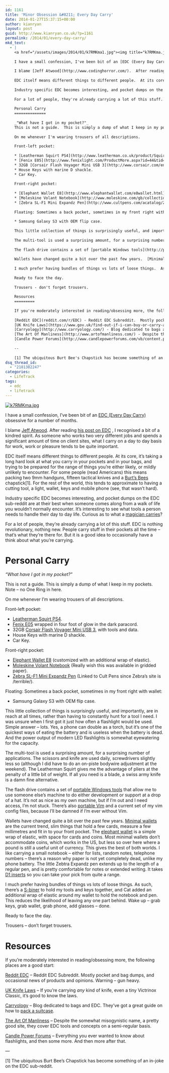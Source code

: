 ```yaml
---
id: 1161
title: 'Minor Obsession &#8211; Every Day Carry'
date: 2014-01-27T15:37:15+00:00
author: kianryan
layout: post
guid: http://www.kianryan.co.uk/?p=1161
permalink: /2014/01/every-day-carry/
mkd_text:
  - |
    <a href="/assets/images/2014/01/k7RMKma1.jpg"><img title="k7RMKma.jpg" alt="k7RMKma.jpg" src="/assets/images/2014/01/k7RMKma1.jpg"  class="aligncenter" /></a>
    
    I have a small confession, I've been bit of an [EDC (Every Day Carry)](http://en.wikipedia.org/wiki/Everyday_carry) obsessive for a number of months.
    
    I blame [Jeff Atwood](http://www.codinghorror.com/).  After reading [his post on EDC](http://www.codinghorror.com/blog/2013/10/updating-your-utility-belt.html) , I recognised a bit of a kindred spirit.  As someone who works two very different jobs and spends a significant amount of time on client sites, what I carry on a day to day basis for work, work or pleasure tends to be quite important.
    
    EDC itself means different things to different people.  At its core, it's taking a long hard look at what you carry in your pockets and in your bags, and trying to be prepared for the range of things you're either likely, or mildly unlikely to encounter.  For some people (read Americans) this means packing two 9mm handguns, fifteen tactical knives and a [Burt's Bees](http://www.burtsbees.com/) chapstick[1].  For the rest of the world, this tends to approximate to having a cutting tool, a light, wallet, keys and mobile phone (see, that wasn't hard).
    
    Industry specific EDC becomes interesting, and pocket dumps on the EDC sub-reddit are at their best when someone comes along from a walk of life you wouldn't normally encounter.  It's interesting to see what tools a person needs to handle their day to day life.  Curious as to what a [magician carries](http://imgur.com/BOoNgzA)?
    
    For a lot of people, they're already carrying a lot of this stuff.  EDC is nothing revolutionary, nothing new.  People carry stuff in their pockets all the time - that's what they're there for.  But it is a good idea to occasionally have a think about what you're carrying.
    
    Personal Carry
    ==============
    
    _"What have I got in my pocket?"_
    This is not a guide.  This is simply a dump of what I keep in my pockets.  Note - no One Ring in here.
    
    On me whenever I'm wearing trousers of all descriptions.
    
    Front-left pocket:
    
    * [Leatherman Squirt PS4](http://www.leatherman.co.uk/product/Squirt_PS4).
    * [Fenix E05](http://www.fenixlight.com/ProductMore.aspx?id=44&tid=11&cid=1) wrapped in four foot of glow in the dark paracord.
    * 32GB [Corsair Flash Voyager Mini USB 3](http://www.corsair.com/en/flash-voyager-mini-32gb-usb-3-0-flash-drive.html), with tools and data.
    * House Keys with marine D shackle.
    * Car Key.
    
    Front-right pocket:
    
    * [Elephant Wallet E8](http://www.elephantwallet.com/e8wallet.html) (customized with an additional wrap of elastic).
    * [Moleskine Volant Notebook](http://www.moleskine.com/gb/collections/model/product/volant-extra-small-ruled-black) (Really wish this was available in gridded paper).
    * [Zebra SL-F1 Mini Expandz Pen](http://www.cultpens.com/acatalog/Zebra_Mini_Expandz.html) (Linked to Cult Pens since Zebra's site is /terrible/).
    
    Floating: Sometimes a back pocket, sometimes in my front right with wallet:
    
    * Samsung Galaxy S3 with OEM flip case.
    
    This little collection of things is surprisingly useful, and importantly, are in reach at all times, rather than having to constantly hunt for a tool I need.  I was unsure when I first got it just how often a flashlight would be used.  Simple answer - lots.  Yes, a phone can double as a torch, but it's one of the quickest ways of eating the battery and is useless when the battery is dead.  And the power output of modern LED flashlights is somewhat eyewatering for the capacity.
    
    The multi-tool is used a surprising amount, for a surprising number of applications.  The scissors and knife are used daily, screwdrivers slightly less so (although I did have to do an on-piste bodywire adjustment at the weekend).  The Leatherman Squirt gives me the advantage of pliers at the penalty of a little bit of weight.  If all you need is a blade, a swiss army knife is a damn fine alternative.
    
    The flash drive contains a set of [portable Windows tools](http://portableapps.com/apps/utilities) that allow me to use someone else's machine to do either development or support at a drop of a hat.  It's not as nice as my own machine, but if I'm out and I need access, I'm not stuck.  There's also [portable Vim](http://portableapps.com/apps/development/gvim_portable) and a current set of my vim config files, because I'll be damned if I'm ever without Vim.
    
    Wallets have changed quite a bit over the past few years.  [Minimal wallets](http://www.minimalwallet.net/) are the current trend, slim things that hold a few cards, measure a few millimetres and fit in to your front pocket.  The [elephant wallet](http://www.elephantwallet.com/) is a simple wrap of elastic, with space for cards and coins.  Most minimal wallets don't accommodate coins, which works in the US, but less so over here where a pound is still a useful unit of currency.  This gives the best of both worlds.  I like carrying a small notebook - either for lists, random notes, telephone numbers - there's a reason why paper is not yet completely dead, unlike my phone battery.  The little Zebtra Expandz pen extends up to the length of a regular pen, and is pretty comfortable for notes or extended writing.  It takes [D1 inserts](http://www.cultpens.com/acatalog/D1-Multipen-Refills.html) so you can take your pick from quite a range.
    
    I much prefer having bundles of things vs lots of loose things.  As such, there's a [S-biner](http://www.niteize.com/collection/S-Biner.asp) to hold my tools and keys together, and Cat added an additional wrap of elastic around my wallet to hold the notebook and pen.  This reduces the likelihood of leaving any one part behind.  Wake up - grab keys, grab wallet, grab phone, add glasses - done.
    
    Ready to face the day.
    
    Trousers - don't forget trousers.
    
    Resources
    =========
    
    If you're moderately interested in reading/obsessing more, the following places are a good start:
    
    [Reddit EDC](reddit.com/r/EDC) - Reddit EDC Subreddit.  Mostly pocket and bag dumps, and occasional news of products and opinions.  Warning - gun heavy.
    [UK Knife Laws](https://www.gov.uk/find-out-if-i-can-buy-or-carry-a-knife) - If you're carrying *any* kind of knife, even a tiny Victrinox Classic, it's good to know the laws.
    [Carryology](http://www.carryology.com/) - Blog dedicated to bags and EDC.  They've got a great guide on how to [pack a suitcase](http://www.carryology.com/insights/travel/the-pros-guide-to-packing/).
    [The Art Of Manliness](http://www.artofmanliness.com/) - Despite the somewhat misogynistic name, a pretty good site, they cover EDC tools and concepts on a semi-regular basis.
    [Candle Power Forums](http://www.candlepowerforums.com/vb/content.php) - Everything you ever wanted to know about flashlights, and then some more.  And then more after that.
    
    --
    
    [1] The ubiquitous Burt Bee's Chapstick has become something of an in-joke on the EDC sub-reddit.
dsq_thread_id:
  - "2181382247"
categories:
  - LifeTrack
tags:
  - edc
  - lifetrack
---
```

[<img title="k7RMKma.jpg" alt="k7RMKma.jpg" src="/assets/images/2014/01/k7RMKma1.jpg"  class="aligncenter" />](/assets/images/2014/01/k7RMKma1.jpg)

I have a small confession, I&#8217;ve been bit of an [EDC (Every Day Carry)](http://en.wikipedia.org/wiki/Everyday_carry) obsessive for a number of months.

I blame [Jeff Atwood](http://www.codinghorror.com/). After reading [his post on EDC](http://www.codinghorror.com/blog/2013/10/updating-your-utility-belt.html) , I recognised a bit of a kindred spirit. As someone who works two very different jobs and spends a significant amount of time on client sites, what I carry on a day to day basis for work, work or pleasure tends to be quite important.

EDC itself means different things to different people. At its core, it&#8217;s taking a long hard look at what you carry in your pockets and in your bags, and trying to be prepared for the range of things you&#8217;re either likely, or mildly unlikely to encounter. For some people (read Americans) this means packing two 9mm handguns, fifteen tactical knives and a [Burt&#8217;s Bees](http://www.burtsbees.com/) chapstick[1]. For the rest of the world, this tends to approximate to having a cutting tool, a light, wallet, keys and mobile phone (see, that wasn&#8217;t hard).

Industry specific EDC becomes interesting, and pocket dumps on the EDC sub-reddit are at their best when someone comes along from a walk of life you wouldn&#8217;t normally encounter. It&#8217;s interesting to see what tools a person needs to handle their day to day life. Curious as to what a [magician carries](http://imgur.com/BOoNgzA)?

For a lot of people, they&#8217;re already carrying a lot of this stuff. EDC is nothing revolutionary, nothing new. People carry stuff in their pockets all the time &#8211; that&#8217;s what they&#8217;re there for. But it is a good idea to occasionally have a think about what you&#8217;re carrying.

# Personal Carry

_&#8220;What have I got in my pocket?&#8221;_
  
This is not a guide. This is simply a dump of what I keep in my pockets. Note &#8211; no One Ring in here.

On me whenever I&#8217;m wearing trousers of all descriptions.

Front-left pocket:

  * [Leatherman Squirt PS4](http://www.leatherman.co.uk/product/Squirt_PS4).
  * [Fenix E05](http://www.fenixlight.com/ProductMore.aspx?id=44&tid=11&cid=1) wrapped in four foot of glow in the dark paracord.
  * 32GB [Corsair Flash Voyager Mini USB 3](http://www.corsair.com/en/flash-voyager-mini-32gb-usb-3-0-flash-drive.html), with tools and data.
  * House Keys with marine D shackle.
  * Car Key.

Front-right pocket:

  * [Elephant Wallet E8](http://www.elephantwallet.com/e8wallet.html) (customized with an additional wrap of elastic).
  * [Moleskine Volant Notebook](http://www.moleskine.com/gb/collections/model/product/volant-extra-small-ruled-black) (Really wish this was available in gridded paper).
  * [Zebra SL-F1 Mini Expandz Pen](http://www.cultpens.com/acatalog/Zebra_Mini_Expandz.html) (Linked to Cult Pens since Zebra&#8217;s site is /terrible/).

Floating: Sometimes a back pocket, sometimes in my front right with wallet:

  * Samsung Galaxy S3 with OEM flip case.

This little collection of things is surprisingly useful, and importantly, are in reach at all times, rather than having to constantly hunt for a tool I need. I was unsure when I first got it just how often a flashlight would be used. Simple answer &#8211; lots. Yes, a phone can double as a torch, but it&#8217;s one of the quickest ways of eating the battery and is useless when the battery is dead. And the power output of modern LED flashlights is somewhat eyewatering for the capacity.

The multi-tool is used a surprising amount, for a surprising number of applications. The scissors and knife are used daily, screwdrivers slightly less so (although I did have to do an on-piste bodywire adjustment at the weekend). The Leatherman Squirt gives me the advantage of pliers at the penalty of a little bit of weight. If all you need is a blade, a swiss army knife is a damn fine alternative.

The flash drive contains a set of [portable Windows tools](http://portableapps.com/apps/utilities) that allow me to use someone else&#8217;s machine to do either development or support at a drop of a hat. It&#8217;s not as nice as my own machine, but if I&#8217;m out and I need access, I&#8217;m not stuck. There&#8217;s also [portable Vim](http://portableapps.com/apps/development/gvim_portable) and a current set of my vim config files, because I&#8217;ll be damned if I&#8217;m ever without Vim.

Wallets have changed quite a bit over the past few years. [Minimal wallets](http://www.minimalwallet.net/) are the current trend, slim things that hold a few cards, measure a few millimetres and fit in to your front pocket. The [elephant wallet](http://www.elephantwallet.com/) is a simple wrap of elastic, with space for cards and coins. Most minimal wallets don&#8217;t accommodate coins, which works in the US, but less so over here where a pound is still a useful unit of currency. This gives the best of both worlds. I like carrying a small notebook &#8211; either for lists, random notes, telephone numbers &#8211; there&#8217;s a reason why paper is not yet completely dead, unlike my phone battery. The little Zebtra Expandz pen extends up to the length of a regular pen, and is pretty comfortable for notes or extended writing. It takes [D1 inserts](http://www.cultpens.com/acatalog/D1-Multipen-Refills.html) so you can take your pick from quite a range.

I much prefer having bundles of things vs lots of loose things. As such, there&#8217;s a [S-biner](http://www.niteize.com/collection/S-Biner.asp) to hold my tools and keys together, and Cat added an additional wrap of elastic around my wallet to hold the notebook and pen. This reduces the likelihood of leaving any one part behind. Wake up &#8211; grab keys, grab wallet, grab phone, add glasses &#8211; done.

Ready to face the day.

Trousers &#8211; don&#8217;t forget trousers.

# Resources

If you&#8217;re moderately interested in reading/obsessing more, the following places are a good start:

[Reddit EDC](reddit.com/r/EDC) &#8211; Reddit EDC Subreddit. Mostly pocket and bag dumps, and occasional news of products and opinions. Warning &#8211; gun heavy.
  
[UK Knife Laws](https://www.gov.uk/find-out-if-i-can-buy-or-carry-a-knife) &#8211; If you&#8217;re carrying _any_ kind of knife, even a tiny Victrinox Classic, it&#8217;s good to know the laws.
  
[Carryology](http://www.carryology.com/) &#8211; Blog dedicated to bags and EDC. They&#8217;ve got a great guide on how to [pack a suitcase](http://www.carryology.com/insights/travel/the-pros-guide-to-packing/).
  
[The Art Of Manliness](http://www.artofmanliness.com/) &#8211; Despite the somewhat misogynistic name, a pretty good site, they cover EDC tools and concepts on a semi-regular basis.
  
[Candle Power Forums](http://www.candlepowerforums.com/vb/content.php) &#8211; Everything you ever wanted to know about flashlights, and then some more. And then more after that.

&#8212;

[1] The ubiquitous Burt Bee&#8217;s Chapstick has become something of an in-joke on the EDC sub-reddit.
